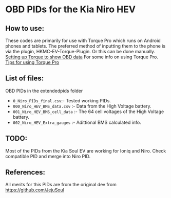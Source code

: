 # OBD PIDs for the Kia Niro HEV

## How to use:

These codes are primarily for use with Torque Pro which runs on Android phones and tablets. The preferred method of inputting them to the phone is via the plugin, HKMC-EV-Torque-Plugin.
Or this can be done manually. [Setting up Torque to show OBD data](https://jejusoul.github.io/OBD-PIDs-for-HKMC-EVs/)
For some info on using Torque Pro. [Tips for using Torque Pro](https://jejusoul.github.io/OBD-PIDs-for-HKMC-EVs/tips.html)

## List of files: 

OBD PIDs in the extendedpids folder 

- `0_Niro_PIDs_final.csv`:- Tested working PIDs.
- `000_Niro_HEV_BMS_data.csv` :- Data from the High Voltage battery.
- `001_Niro_HEV_BMS_cell_data` :- The 64 cell voltages of the High Voltage battery.
- `002_Niro_HEV_Extra_gauges` :- Adittional BMS calculated info.

## TODO:
Most of the PIDs from the Kia Soul EV are working for Ioniq and Niro. Check compatible PID and merge into Niro PID.

## References:
All merits for this PIDs are from the original dev from https://github.com/JejuSoul
